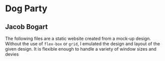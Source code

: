 # Dog Party
## Jacob Bogart

The following files are a static website created from a mock-up design. Without the use of `flex-box` or `grid`, I emulated the design and layout of the given design. It is flexible enough to handle a variety of window sizes and devies

